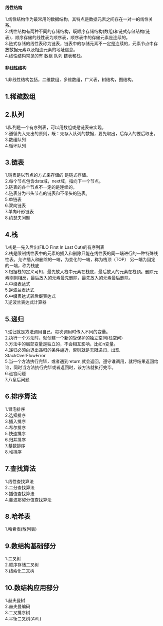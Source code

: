 #### 线性结构
  1.线性结构作为最常用的数据结构，其特点是数据元素之间存在一对一的线性关系。<br/>
  2.线性结构有两种不同的存储结构，既顺序存储结构(数组)和链式存储结构(链表)，顺序存储的线性表为顺序表，顺序表中的存储元素是连续的。<br/>
  3.链式存储的线性表称为链表，链表中的存储元素不一定是连续的，元素节点中存放数据元素以及相连元素的地址信息。<br/>
  4.线性结构常见的有 数组 队列 链表和栈。<br/>
#### 非线性结构
  1.非线性结构包括，二维数组，多维数组，广义表，树结构，图结构。<br/>
## 1.稀疏数组
## 2.队列
  1.队列是一个有序列表，可以用数组或是链表来实现。<br/>
  2.遵循先入先出的原则，既：先存入队列的数据，要先取出，后存入的要后取出。<br/>
  3.数组队列<br/>
  4.循环队列<br/>
## 3.链表
  1.链表是以节点的方式来存储的 是链式存储。<br/>
  2.每个节点包含data域，next域，指向下一个节点。<br/>
  3.链表的各个节点不一定的是连续的。<br/>
  4.链表分为带头节点的链表和不带头的链表。<br/>
  5.单链表<br/>
  6.双向链表<br/>
  7.单向环形链表<br/>
  8.约瑟夫问题<br/>
## 4.栈
  1.栈是一先入后出(FILO First In Last Out)的有序列表<br/>
  2.栈是限制线性表中的元素的插入和删除只能在线性表的同一端进行的一种特殊线性表。允许插入和删除的一端，为变化的一端，称为栈顶（TOP） 另一端为固定的一端，称为栈底<br/>
  3.根据栈的定义可知，最先放入栈中元素在栈底，最后放入的元素在栈顶。删除元素刚刚相反，最后放入的元素最先删除，最先放入的元素最后删除。<br/>
  4.中缀表达式<br/>
  5.逆波兰表达式<br/>
  6.中缀表达式转后缀表达式<br/>
  7.逆波兰表达式计算器<br/>
## 5.递归
  1.递归就是方法调用自己，每次调用时传入不同的变量。<br/>
  2.执行一个方法时，就创建一个新的受保护的独立空间(栈空间)<br/>
  3.方法中的局部变量是独立的，不会相互影响，比如n变量。<br/>
  4.递归必须向退出递归的条件逼近，否则就是无限递归，出现StackOverFlowError<br/>
  5.当一个方法执行完毕，或者遇到return,就会返回，遵守谁调用，就将结果返回给谁，同时当方法执行完毕或者返回时，该方法就执行完毕。<br/>
  6.谜宫问题<br/>
  7.八皇后问题<br/>
## 6.排序算法
  1.冒泡排序<br/>
  2.选择排序<br/>
  3.插入排序<br/>
  4.希尔排序<br/>
  5.快速排序<br/>
  6.归并排序<br/>
  7.基数排序<br/>
  8.堆排序<br/>
## 7.查找算法
  1.线性查找算法<br/>
  2.二分查找算法<br/>
  3.插值查找算法<br/>
  4.斐波那契分值查找算法<br/>
## 8.哈希表
  1.哈希表(散列表)<br/>
## 9.数结构基础部分
  1.二叉树<br/>
  2.顺序存储二叉树<br/>
  3.线索化二叉树<br/>
## 10.数结构应用部分
  1.赫夫曼树<br/>
  2.赫夫曼编码<br/>
  3.二叉排序树<br/>
  4.平衡二叉树(AVL)<br/>
